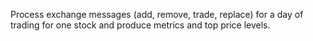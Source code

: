 Process exchange messages (add, remove, trade, replace) for a day of trading for one stock and produce metrics and top price levels. 
